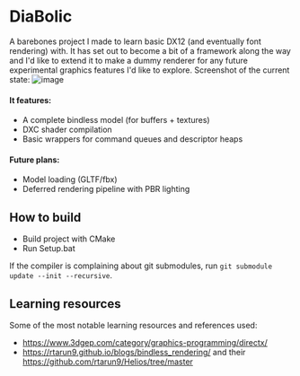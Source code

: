 # DiaBolic

A barebones project I made to learn basic DX12 (and eventually font rendering) with. It has set out to become a bit of a framework along the way and I'd like to extend it to make a dummy renderer for any future experimental graphics features I'd like to explore.
Screenshot of the current state:
![image](https://github.com/user-attachments/assets/2db4957a-383d-4ab9-b6d1-f0192cf01e3e)


#### It features:
- A complete bindless model (for buffers + textures)
- DXC shader compilation
- Basic wrappers for command queues and descriptor heaps

#### Future plans:
- Model loading (GLTF/fbx)
- Deferred rendering pipeline with PBR lighting

## How to build

- Build project with CMake
- Run Setup.bat

If the compiler is complaining about git submodules, run
`git submodule update --init --recursive`.

## Learning resources
Some of the most notable learning resources and references used:
- https://www.3dgep.com/category/graphics-programming/directx/
- https://rtarun9.github.io/blogs/bindless_rendering/ and their https://github.com/rtarun9/Helios/tree/master
